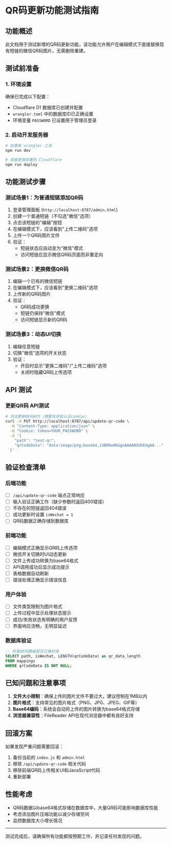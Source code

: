 # QR码更新功能测试指南

## 功能概述
此文档用于测试新增的QR码更新功能，该功能允许用户在编辑模式下直接替换现有短链的微信QR码图片，无需删除重建。

## 测试前准备

### 1. 环境设置
确保已完成以下配置：
- Cloudflare D1 数据库已创建并配置
- `wrangler.toml` 中的数据库ID已正确设置
- 环境变量 `PASSWORD` 已设置用于管理员登录

### 2. 启动开发服务器
```bash
# 如果有 wrangler 工具
npm run dev

# 或者直接部署到 Cloudflare
npm run deploy
```

## 功能测试步骤

### 测试场景1：为普通短链添加QR码
1. 登录管理面板 (`http://localhost:8787/admin.html`)
2. 创建一个普通短链（不勾选"微信"选项）
3. 点击该短链的"编辑"按钮
4. 在编辑模式下，应该看到"上传二维码"选项
5. 上传一个QR码图片文件
6. 验证：
   - 短链状态应自动变为"微信"模式
   - 访问短链应显示微信QR码页面而非重定向

### 测试场景2：更换微信QR码
1. 编辑一个已有的微信短链
2. 在编辑模式下，应该看到"更换二维码"选项
3. 上传新的QR码图片
4. 验证：
   - QR码成功更换
   - 短链仍保持"微信"模式
   - 访问短链显示新的QR码

### 测试场景3：动态UI切换
1. 编辑任意短链
2. 切换"微信"选项的开关状态
3. 验证：
   - 开启时显示"更换二维码"/"上传二维码"选项
   - 关闭时隐藏QR码上传选项

## API 测试

### 更新QR码 API测试
```bash
# 测试更新QR码API（需要先获取认证cookie）
curl -X PUT http://localhost:8787/api/update-qr-code \
  -H "Content-Type: application/json" \
  -H "Cookie: token=YOUR_PASSWORD" \
  -d '{
    "path": "test-qr",
    "qrCodeData": "data:image/png;base64,iVBORw0KGgoAAAANSUhEUgAA..."
  }'
```

## 验证检查清单

### 后端功能
- [ ] `/api/update-qr-code` 端点正常响应
- [ ] 输入验证正确工作（缺少参数时返回400错误）
- [ ] 不存在的短链返回404错误
- [ ] 成功更新时设置 `isWechat = 1`
- [ ] QR码数据正确存储到数据库

### 前端功能  
- [ ] 编辑模式正确显示QR码上传选项
- [ ] 微信开关切换时UI动态更新
- [ ] 文件上传成功转换为base64格式
- [ ] API调用成功后显示成功提示
- [ ] 表格数据自动刷新
- [ ] 错误处理正确显示错误信息

### 用户体验
- [ ] 文件类型限制为图片格式
- [ ] 上传过程中显示处理状态提示
- [ ] 成功/失败状态有明确的用户反馈
- [ ] 界面响应流畅，无明显延迟

### 数据库验证
```sql
-- 检查QR码数据是否正确存储
SELECT path, isWechat, LENGTH(qrCodeData) as qr_data_length
FROM mappings 
WHERE qrCodeData IS NOT NULL;
```

## 已知问题和注意事项

1. **文件大小限制**：确保上传的图片文件不要过大，建议控制在1MB以内
2. **图片格式**：支持常见的图片格式（PNG、JPG、JPEG、GIF等）
3. **Base64编码**：系统会自动将上传的图片转换为base64格式存储
4. **浏览器兼容性**：FileReader API在现代浏览器中都有良好支持

## 回滚方案
如果发现严重问题需要回滚：
1. 备份当前的 `index.js` 和 `admin.html`
2. 移除 `/api/update-qr-code` 相关代码
3. 移除前端QR码上传相关UI和JavaScript代码
4. 重新部署

## 性能考虑
- QR码数据以base64格式存储在数据库中，大量QR码可能影响数据库性能
- 考虑添加图片压缩功能以减少存储空间
- 监控数据库大小增长情况

---
测试完成后，请确保所有功能都按预期工作，并记录任何发现的问题。

